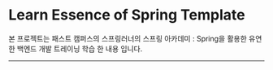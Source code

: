 # Learn Essence of Spring Template

본 프로젝트는 패스트 캠퍼스의 스프링러너의 스프링 아카데미 : Spring을 활용한 유연한 백엔드 개발 트레이닝 학습 한 내용 입니다.

---

